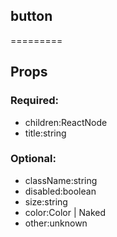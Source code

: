 
## button
=========
## Props


### Required:
 - children:ReactNode
 - title:string

### Optional:
 - className:string
 - disabled:boolean
 - size:string
 - color:Color | Naked
 - other:unknown